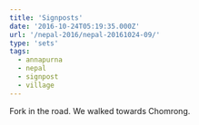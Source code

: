 ```yaml
---
title: 'Signposts'
date: '2016-10-24T05:19:35.000Z'
url: '/nepal-2016/nepal-20161024-09/'
type: 'sets'
tags:
  - annapurna
  - nepal
  - signpost
  - village
---
```


Fork in the road. We walked towards Chomrong.
